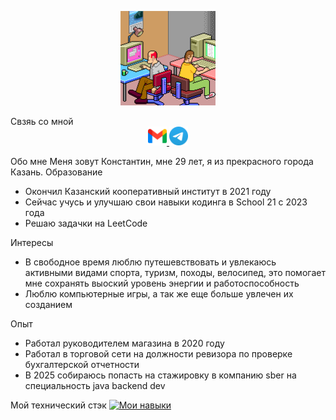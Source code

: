 <p align="center">
  <img src="Gif/SOrD.gif" alt="гифка" width="30%"/>
</p> 
Свзяь со мной
<div style="text-align: center;">
  <a href="mailto:konstantin.ohotnikov29091995@gmail.com">
    <img src="Gif/gamil.png" alt="Gmail" width="30"/>
  </a>
  <a href="https://t.me/konstantin695">
    <img src="Gif/telegramm.png" alt="Telegram" width="30"/>
  </a>
</div>

Обо мне
Меня зовут Константин, мне 29 лет, я из прекрасного города Казань.
Образование
- Окончил Казанский кооперативный институт в 2021 году
- Сейчас учусь и улучшаю свои навыки кодинга в School 21 с 2023 года
- Решаю задачки на LeetCode

Интересы
- В свободное время люблю путешевствовать и увлекаюсь активными видами спорта, туризм, походы, велосипед, это помогает мне сохранять выоский уровень энергии и работоспособность
- Люблю компьютерные игры, а так же еще больше увлечен их созданием

Опыт
- Работал руководителем магазина в 2020 году
- Работал в торговой сети на должности ревизора по проверке бухгалтерской отчетности
- В 2025 собираюсь попасть на стажировку в компанию sber на специальность java backend dev

Мой технический стэк
[![Мои навыки](https://skillicons.dev/icons?i=java,spring,linux,idea,postgres,docker,git)](https://skillicons.dev)

